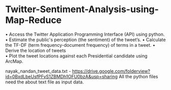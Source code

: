 # Twitter-Sentiment-Analysis-using-Map-Reduce
• Access the Twitter Application Programming Interface (API) using python. 
• Estimate the public's perception (the sentiment) of the tweet’s. 
• Calculate the TF-DF (term frequency-document frequency) of terms in a tweet. 
• Derive the location of tweets  
• Plot the tweet locations against each Presidential candidate using ArcMap.  


nayak_nandan_tweet_data.txt - https://drive.google.com/folderview?id=0BxdLbeUsfPFvS1ZBMDh1OFU0bzA&usp=sharing
All the python files need the about text file as input data.
